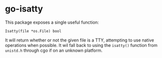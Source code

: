 # go-isatty

This package exposes a single useful function:

    Isatty(file *os.File) bool

It will return whether or not the given file is a TTY, attempting to use native operations
when possible.  It wil fall back to using the `isatty()` function from `unistd.h` through
cgo if on an unknown platform.
